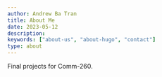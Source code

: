 ```yaml
---
author: Andrew Ba Tran
title: About Me
date: 2023-05-12
description:
keywords: ["about-us", "about-hugo", "contact"]
type: about
---
```


Final projects for Comm-260.